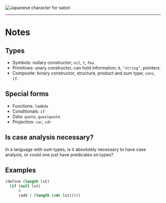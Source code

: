 ![Japanese character for *satori*](https://upload.wikimedia.org/wikipedia/commons/thumb/d/df/Satori.svg/105px-Satori.svg.png)

---

# Notes

## Types
* Symbols: nullary constructor; `nil`, `t`, `foo`.
* Primitives: unary constructor, can hold information; `0`, `"string"`, pointers.
* Composite: binary constructor, structure, product and sum type; `cons`, `if`.
  
## Special forms
* Functions: `lambda`
* Conditionals: `if`
* Data: `quote`, `quasiquote`
* Projection: `car`, `cdr`

## Is case analysis necessary?
In a language with sum types, is it absolutely necessary to have case analysis,
or could one just have predicates on types?

## Examples
```lisp
(define (length lst)
  (if (null lst)
      0
      (add 1 (length (cdr lst)))))
```
